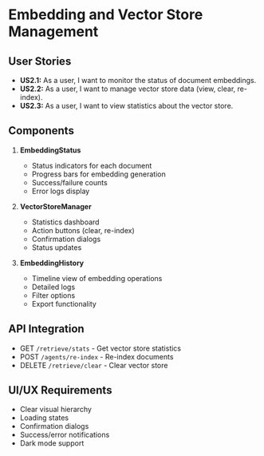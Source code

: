 # Embedding and Vector Store Management

## User Stories

- **US2.1:** As a user, I want to monitor the status of document embeddings.
- **US2.2:** As a user, I want to manage vector store data (view, clear, re-index).
- **US2.3:** As a user, I want to view statistics about the vector store.

## Components

1. **EmbeddingStatus**
   - Status indicators for each document
   - Progress bars for embedding generation
   - Success/failure counts
   - Error logs display

2. **VectorStoreManager**
   - Statistics dashboard
   - Action buttons (clear, re-index)
   - Confirmation dialogs
   - Status updates

3. **EmbeddingHistory**
   - Timeline view of embedding operations
   - Detailed logs
   - Filter options
   - Export functionality

## API Integration

- GET `/retrieve/stats` - Get vector store statistics
- POST `/agents/re-index` - Re-index documents
- DELETE `/retrieve/clear` - Clear vector store

## UI/UX Requirements

- Clear visual hierarchy
- Loading states
- Confirmation dialogs
- Success/error notifications
- Dark mode support
